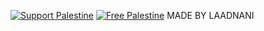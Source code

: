 [![Support Palestine](https://img.shields.io/badge/Support-Palestine-000000?labelColor=007A3D&color=CE1126)](#support-palestine)
[![Free Palestine](https://img.shields.io/badge/Free-Palestine-CE1126?labelColor=000000&color=007A3D)](#support-palestine)
      MADE BY LAADNANI
